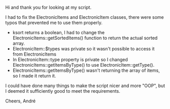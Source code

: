 Hi and thank you for looking at my script. 

I had to fix the ElectronicItems and ElectronicItem classes, there were some typos that prevented me to use them properly.

- ksort returns a boolean, I had to change the ElectronicItems::getSortedItems() function to return the actual sorted array.
- ElectronicItem::$types was private so it wasn't possible to access it from ElectronicItems
- In ElectronicItem::type property is private so I changed ElectronicItems::getItemsByType() to use ElectronicItem::getType().
- ElectronicItems::getItemsByType() wasn't returning the array of items, so I made it return it.

I could have done many things to make the script nicer and more "OOP", but I deemed it sufficiently good to meet the requirements.

Cheers,
André